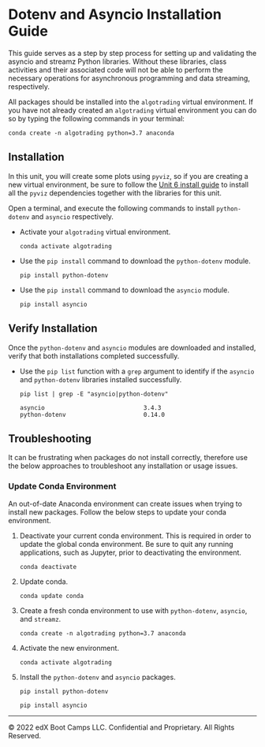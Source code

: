 # Dotenv and Asyncio Installation Guide

This guide serves as a step by step process for setting up and validating the asyncio and streamz Python libraries. Without these libraries, class activities and their associated code will not be able to perform the necessary operations for asynchronous programming and data streaming, respectively.

All packages should be installed into the `algotrading` virtual environment.  If you have not already created an `algotrading` virtual environment you can do so by typing the following commands in your terminal:

  ```shell
  conda create -n algotrading python=3.7 anaconda
  ```

## Installation

In this unit, you will create some plots using `pyviz`, so if you are creating a new virtual environment, be sure to follow the [Unit 6 install guide](../../06-PyViz/Supplemental/PyVizInstallationGuide.md) to install all the `pyviz` dependencies together with the libraries for this unit.

Open a terminal, and execute the following commands to install `python-dotenv` and `asyncio` respectively.

* Activate your `algotrading` virtual environment.

  ```shell
  conda activate algotrading
  ```

* Use the `pip install` command to download the `python-dotenv` module.

  ```shell
  pip install python-dotenv
  ```

* Use the `pip install` command to download the `asyncio` module.

  ```shell
  pip install asyncio
  ```

## Verify Installation

Once the `python-dotenv` and `asyncio` modules are downloaded and installed, verify that both installations completed successfully.

* Use the `pip list` function with a `grep` argument to identify if the `asyncio` and `python-dotenv` libraries installed successfully.

  ```shell
  pip list | grep -E "asyncio|python-dotenv"
  ```

  ```text
  asyncio                            3.4.3
  python-dotenv                      0.14.0
  ```

## Troubleshooting

It can be frustrating when packages do not install correctly, therefore use the below approaches to troubleshoot any installation or usage issues.

### Update Conda Environment

An out-of-date Anaconda environment can create issues when trying to install new packages. Follow the below steps to update your conda environment.

1. Deactivate your current conda environment. This is required in order to update the global conda environment. Be sure to quit any running applications, such as Jupyter, prior to deactivating the environment.

    ```shell
    conda deactivate
    ```

2. Update conda.

    ```shell
    conda update conda
    ```

3. Create a fresh conda environment to use with `python-dotenv`, `asyncio`, and `streamz`.

    ```shell
    conda create -n algotrading python=3.7 anaconda
    ```

4. Activate the new environment.

    ```shell
    conda activate algotrading
    ```

5. Install the `python-dotenv` and `asyncio` packages.

    ```shell
    pip install python-dotenv
    ```

    ```shell
    pip install asyncio
    ```

---

© 2022 edX Boot Camps LLC. Confidential and Proprietary. All Rights Reserved.
